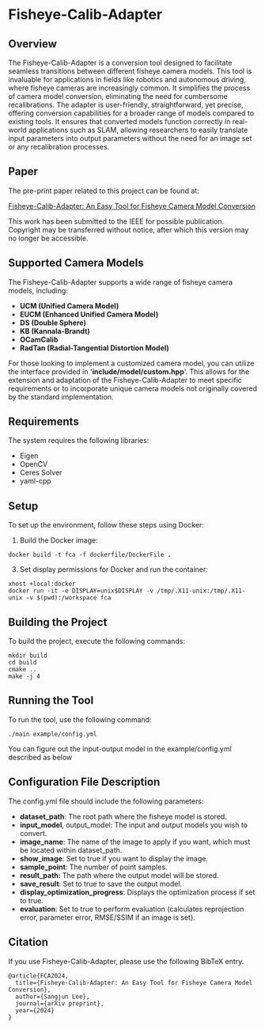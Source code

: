 # Fisheye-Calib-Adapter

## Overview
The Fisheye-Calib-Adapter is a conversion tool designed to facilitate seamless transitions between different fisheye camera models. This tool is invaluable for applications in fields like robotics and autonomous driving, where fisheye cameras are increasingly common. It simplifies the process of camera model conversion, eliminating the need for cumbersome recalibrations. The adapter is user-friendly, straightforward, yet precise, offering conversion capabilities for a broader range of models compared to existing tools. It ensures that converted models function correctly in real-world applications such as SLAM, allowing researchers to easily translate input parameters into output parameters without the need for an image set or any recalibration processes.

## Paper

The pre-print paper related to this project can be found at: 

[Fisheye-Calib-Adapter: An Easy Tool for Fisheye Camera Model Conversion](https://arxiv.org/abs/2407.12405)

This work has been submitted to the IEEE for possible publication. Copyright may be transferred without notice, after which this version may no longer be accessible.

## Supported Camera Models
The Fisheye-Calib-Adapter supports a wide range of fisheye camera models, including:

- **UCM (Unified Camera Model)**
- **EUCM (Enhanced Unified Camera Model)**
- **DS (Double Sphere)**
- **KB (Kannala-Brandt)**
- **OCamCalib**
- **RadTan (Radial-Tangential Distortion Model)**

For those looking to implement a customized camera model, you can utilize the interface provided in '**include/model/custom.hpp**'. This allows for the extension and adaptation of the Fisheye-Calib-Adapter to meet specific requirements or to incorporate unique camera models not originally covered by the standard implementation.

## Requirements
The system requires the following libraries:

- Eigen
- OpenCV
- Ceres Solver
- yaml-cpp

## Setup
To set up the environment, follow these steps using Docker:

1. Build the Docker image:
   
```
docker build -t fca -f dockerfile/DockerFile .
```

3. Set display permissions for Docker and run the container:

```
xhost +local:docker
docker run -it -e DISPLAY=unix$DISPLAY -v /tmp/.X11-unix:/tmp/.X11-unix -v $(pwd):/workspace fca
```

## Building the Project
To build the project, execute the following commands:
```
mkdir build
cd build
cmake ..
make -j 4
```
## Running the Tool
To run the tool, use the following command:
```
./main example/config.yml
```

You can figure out the input-output model in the example/config.yml described as below

## Configuration File Description
The config.yml file should include the following parameters:

- **dataset_path**: The root path where the fisheye model is stored.
- **input_model**, output_model: The input and output models you wish to convert.
- **image_name**: The name of the image to apply if you want, which must be located within dataset_path.
- **show_image**: Set to true if you want to display the image.
- **sample_point**: The number of point samples.
- **result_path**: The path where the output model will be stored.
- **save_result**: Set to true to save the output model.
- **display_optimization_progress**: Displays the optimization process if set to true.
- **evaluation**: Set to true to perform evaluation (calculates reprojection error, parameter error, RMSE/SSIM if an image is set).

## Citation

If you use Fisheye-Calib-Adapter, please use the following BibTeX entry.

```
@article{FCA2024,
  title={Fisheye-Calib-Adapter: An Easy Tool for Fisheye Camera Model Conversion},
  author={Sangjun Lee},
  journal={arXiv preprint},
  year={2024}
}
```
